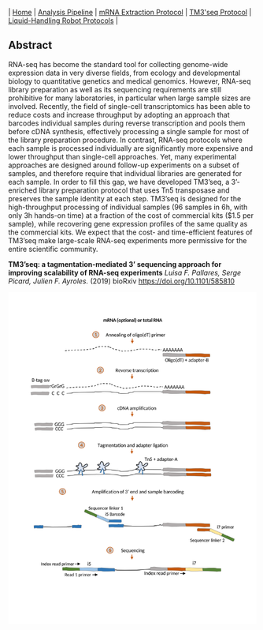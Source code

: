 \| [Home](index) \| [Analysis Pipeline](pipeline) \| [mRNA Extraction Protocol](mrna_extraction) \| [TM3'seq Protocol](tm3seq_protocol) \| [Liquid-Handling Robot Protocols](robot_protocols) \|

## Abstract

RNA-seq has become the standard tool for collecting genome-wide expression data in very diverse fields, from ecology and developmental biology to quantitative genetics and medical genomics. However, RNA-seq library preparation as well as its sequencing requirements are still prohibitive for many laboratories, in particular when large sample sizes are involved. Recently, the field of single-cell transcriptomics has been able to reduce costs and increase throughput by adopting an approach that barcodes individual samples during reverse transcription and pools them before cDNA synthesis, effectively processing a single sample for most of the library preparation procedure. In contrast, RNA-seq protocols where each sample is processed individually are significantly more expensive and lower throughput than single-cell approaches. Yet, many experimental approaches are designed around follow-up experiments on a subset of samples, and therefore require that individual libraries are generated for each sample. In order to fill this gap, we have developed TM3’seq, a 3’-enriched library preparation protocol that uses Tn5 transposase and preserves the sample identity at each step. TM3’seq is designed for the high-throughput processing of individual samples (96 samples in 6h, with only 3h hands-on time) at a fraction of the cost of commercial kits ($1.5 per sample), while recovering gene expression profiles of the same quality as the commercial kits. We expect that the cost- and time-efficient features of TM3’seq make large-scale RNA-seq experiments more permissive for the entire scientific community.

**TM3’seq: a tagmentation-mediated 3’ sequencing approach for improving scalability of RNA-seq experiments**
_Luisa F. Pallares, Serge Picard, Julien F. Ayroles._
(2019) bioRxiv https://doi.org/10.1101/585810

[![Figure describing the protocol](FigureDescribingProtocol.png)](FigureDescribingProtocol.pdf)
